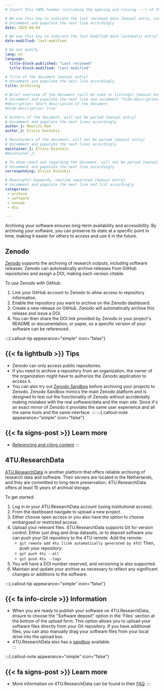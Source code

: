 ```yaml
---
# Insert this YAML header (including the opening and closing ---) at the beginning of the document and fill it out accordingly

# We use this key to indicate the last reviewed date [manual entry, use YYYY-MM-DD]
# Uncomment and populate the next line accordingly
date: 2025-04-04

# We use this key to indicate the last modified date [automatic entry]
date-modified: last-modified

# Do not modify
lang: en
language: 
  title-block-published: "Last reviewed"
  title-block-modified: "Last modified"

# Title of the document [manual entry]
# Uncomment and populate the next line accordingly
title: Archiving

# Brief overview of the document (will be used in listings) [manual entry]
# Uncomment and populate the next line and uncomment "hide-description: true".
#description: Short description of the document
#hide-description: true

# Authors of the document, will not be parsed [manual entry]
# Uncomment and populate the next lines accordingly
author_1: Maurits Kok
author_2: Elviss Dvinskis

# Maintainers of the document, will not be parsed [manual entry]
# Uncomment and populate the next lines accordingly
maintainer_1: Elviss Dvinskis
#maintainer_2:

# To whom reach out regarding the document, will not be parsed [manual entry]
# Uncomment and populate the next line accordingly
corresponding: Elviss Dvinskis

# Meaningful keywords, newline separated [manual entry]
# Uncomment and populate the next line and list accordingly
categories: 
 - archive
 - software
 - zenodo
 - 4tu

---
```


Archiving your software ensures long-term availability and accessibility. By archiving your software, you can preserve its state at a specific point in time, making it easier for others to access and use it in the future.

## Zenodo

[Zenodo](https://zenodo.org) supports the archiving of research outputs, including software releases. Zenodo can automatically archive releases from GitHub repositories and assign a DOI, making each version citable.

To use Zenodo with GitHub:

1. Link your GitHub account to Zenodo to allow access to repository information.
2. Enable the repository you want to archive on the Zenodo dashboard.
3. Create a new release on GitHub. Zenodo will automatically archive this release and issue a DOI.
4. You can then share the DOI link provided by Zenodo in your project's README or documentation, or paper, so a specific version of your software can be referenced.

:::{.callout-tip appearance="simple" icon="false"}
## {{< fa lightbulb >}} Tips


- Zenodo can only access public repositories.
- If you need to archive a repository from an organization, the owner of the organization might have to authorize the Zenodo application to access it.
- You can also try out [Zenodo Sandbox](https://sandbox.zenodo.org) before archiving your projects to Zenodo. Zenodo Sandbox mimics the main Zenodo platform and is designed to test out the functionality of Zenodo without accidentally making mistakes with the real software/data and the main site. Since it's an exact mirror of Zenodo it provides the same user experience and all the same tools and the same interface.
:::
:::{.callout-note appearance="simple" icon="false"}
## {{< fa signs-post >}} Learn more
- [Referencing and citing content](https://docs.github.com/en/repositories/archiving-a-github-repository/referencing-and-citing-content)
:::

## 4TU.ResearchData

[4TU.ResearchData](https://data.4tu.nl) is another platform that offers reliable archiving of research data and software. Their servers are located in the Netherlands, and they are committed to long-term preservation. 4TU.ResearchData offers at least 15 years of archival storage.

To get started:

1. Log in to your 4TU.ResearchData account (using institutional access).
2. From the dashboard navigate to upload a new project.
3. Either choose open access or you also have the option to choose embargoed or restricted access.
4. Upload your relevant files. 4TU.ResearchData supports Git for version control. Either just drag and drop datasets, or to deposit software you can push your Git repository to the 4TU remote.
Add the remote:
    - `git remote add 4tu [link automatically generated by 4TU]`
Then, push your repository:
    - `git push 4tu --all`
    - `git push 4tu --tags`
5. You will have a DOI number reserved, and versioning is also supported.
6. Maintain and update your archive as necessary to reflect any significant changes or additions to the software.


:::{.callout-tip appearance="simple" icon="false"}
## {{< fa info-circle >}} **Information**
- When you are ready to publish your software on 4TU.ResearchData, ensure to choose the "Software deposit" option in the 'Files' section at the bottom of the upload form. This option allows you to upload your software files directly from your Git repository. If you have additional files, you can also manually drag your software files from your local drive into the upload box.
- 4TU.ResearchData also has a [sandbox](https://next.data.4tu.nl) available.   
:::  

:::{.callout-note appearance="simple" icon="false"}
## {{< fa signs-post >}} Learn more
- More information on 4TU.ResearchData can be found in their [FAQ](https://data.4tu.nl/info/about-4turesearchdata/frequently-asked-questions).
:::